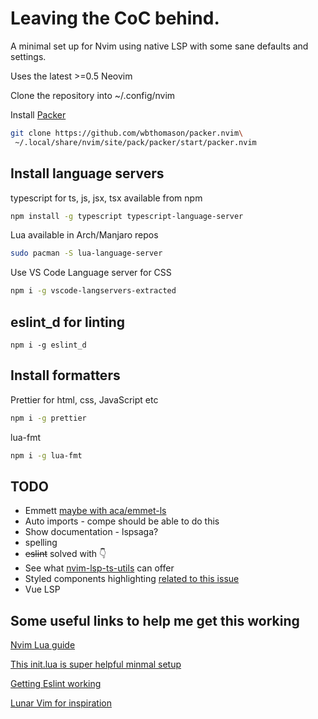 # Leaving the CoC behind.

A minimal set up for Nvim using native LSP with some sane defaults and settings.

Uses the latest >=0.5 Neovim

Clone the repository into ~/.config/nvim

Install [ Packer ](https://github.com/wbthomason/packer.nvim)

```bash
git clone https://github.com/wbthomason/packer.nvim\
 ~/.local/share/nvim/site/pack/packer/start/packer.nvim
```

## Install language servers

typescript for ts, js, jsx, tsx available from npm

```bash
npm install -g typescript typescript-language-server
```

Lua available in Arch/Manjaro repos

```bash
sudo pacman -S lua-language-server
```

Use VS Code Language server for CSS

```bash
npm i -g vscode-langservers-extracted
```

## eslint_d for linting

```
npm i -g eslint_d
```

## Install formatters

Prettier for html, css, JavaScript etc

```bash
npm i -g prettier
```

lua-fmt

```bash
npm i -g lua-fmt
```

## TODO

- Emmett [maybe with aca/emmet-ls](https://github.com/aca/emmet-ls)
- Auto imports - compe should be able to do this
- Show documentation - lspsaga?
- spelling
- ~~eslint~~ solved with 👇
- See what [nvim-lsp-ts-utils](https://github.com/jose-elias-alvarez/nvim-lsp-ts-utils) can offer
- Styled components highlighting [related to this issue](https://github.com/nvim-treesitter/nvim-treesitter/issues/1111)
- Vue LSP

## Some useful links to help me get this working

[Nvim Lua guide](https://github.com/nanotee/nvim-lua-guide)

[This init.lua is super helpful minmal setup](https://gist.github.com/benfrain/97f2b91087121b2d4ba0dcc4202d252f)

[Getting Eslint working](https://jose-elias-alvarez.medium.com/configuring-neovims-lsp-client-for-typescript-development-5789d58ea9c)

[Lunar Vim for inspiration](https://github.com/ChristianChiarulli/LunarVim)
